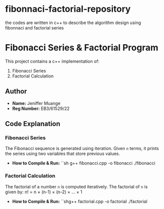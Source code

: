# fibonnaci-factorial-repository
the codes are written in c++ to describe the algorithm design using fibonnaci and factorial series
# Fibonacci Series & Factorial Program

This project contains a c++ implementation of:
1. Fibonacci Series
2. Factorial Calculation

## Author
- **Name:** Jeniffer  Muange
- **Reg Number:** EB3/61529/22  

## Code Explanation
### Fibonacci Series
The Fibonacci sequence is generated using iteration. Given `n` terms, it prints the series using two variables that store previous values.

- **How to Compile & Run:**
``sh
g++ fibonacci.cpp -o fibonacci
./fibonacci

### Factorial Calculation
The factorial of a number `n` is computed iteratively. The factorial of `n` is given by: n! = n × (n-1) × (n-2) × ... × 1


- **How to Compile & Run:**
``shg++ factorial.cpp -o factorial
./factorial

